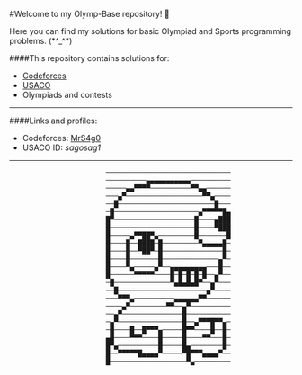
#Welcome to my Olymp-Base repository! 👋

Here you can find my solutions for basic Olympiad and Sports programming problems. (\*\^_^\*)

####This repository contains solutions for:
- [Codeforces](https://codeforces.com/)
- [USACO](https://train.usaco.org/)
- Olympiads and contests

***

####Links and profiles:
- Codeforces: [MrS4g0](https://codeforces.com/profile/MrS4g0)
- USACO ID: _sagosag1_
***
                            ───────────────────────────────
                            ──────────▄▄▄▄▄▄▄▄▄▄▄──────────
                            ─────▄▄▀▀▀▀──────────▀▀▄▄──────
                            ───▄▀───────────────────▀▀▄────
                            ──█────────────────────────█───
                            ─█─────────────────────▄▀▀▀▀▀█▄
                            █▀────────────────────█────▄███
                            █─────────────────────█────▀███
                            █─────▄▀▀██▀▄─────────█───────█
                            █────█──████─█─────────▀▄▄▄▄▄█─
                            █────█──▀██▀─█───────────────█─
                            █────█───────█──────────────▄▀─
                            █────▀▄─────▄▀──▄▄▄▄▄▄▄▄▄───█──
                            █──────▀▀▀▀▀────█─█─█─█─█──▄▀──
                            ─█──────────────▀▄█▄█▄█▀──▄▀───
                            ──█──────────────────────▄▀────
                            ───▀▀▀▄──────────▄▄▄▄▄▄▀▀──────
                            ────▄▀─────────▀▀──▄▀──────────
                            ──▄▀───────────────█───────────
                            ─▄▀────────────────█──▄▀▀▀█▀▀▄─
                            ─█────█──█▀▀▀▄─────█▀▀────█──█─
                            ▄█────▀▀▀────█─────█────▀▀───█─
                            █▀▄──────────█─────█▄────────█─
                            █──▀▀▀▀▀█▄▄▄▄▀─────▀█▀▀▀▄▄▄▄▀──
                            █───────────────────▀▄─────────